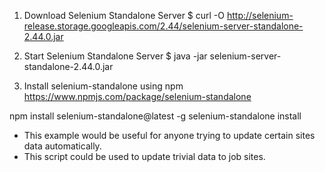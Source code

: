 1. Download Selenium Standalone Server
$ curl -O http://selenium-release.storage.googleapis.com/2.44/selenium-server-standalone-2.44.0.jar

2. Start Selenium Standalone Server
$ java -jar selenium-server-standalone-2.44.0.jar

3. Install selenium-standalone using npm
https://www.npmjs.com/package/selenium-standalone

npm install selenium-standalone@latest -g
selenium-standalone install


- This example would be useful for anyone trying to update
  certain sites data automatically.
- This script could be used to update trivial data to job sites.  
